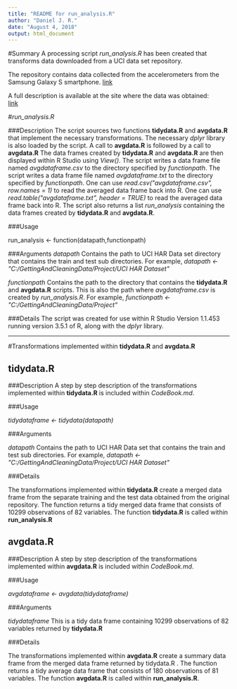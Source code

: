 ```yaml
---
title: "README for run_analysis.R"
author: "Daniel J. R."
date: "August 4, 2018"
output: html_document
---
```

#Summary
A processing script *run_analysis.R* has been created that transforms data downloaded from a UCI data set repository. 

The repository contains data collected from the accelerometers from the Samsung Galaxy S smartphone. 
[link](https://d396qusza40orc.cloudfront.net/getdata%2Fprojectfiles%2FUCI%20HAR%20Dataset.zip) 

A full description is available at the site where the data was obtained:  
[link](http://archive.ics.uci.edu/ml/datasets/Human+Activity+Recognition+Using+Smartphones)  

#*run_analysis.R*

###Description
The script sources two functions **tidydata.R** and **avgdata.R** that implement the necessary transformations. The necessary *dplyr* library is also loaded by the script.
A call to **avgdata.R** is followed by a call to **avgdata.R**
The data frames created by **tidydata.R** and **avgdata.R** are then displayed within R Studio using *View()*.
The script writes a data frame file named *avgdataframe.csv* to the directory specified by *functionpath*.
The script writes a data frame file named *avgdataframe.txt* to the directory specified by *functionpath*. 
One can use *read.csv("avgdataframe.csv", row.names = 1)* to read the averaged data frame back into R.
One can use *read.table("avgdataframe.txt", header = TRUE)* to read the averaged data frame back into R.
The script also returns a list *run_analysis* containing the data frames created by **tidydata.R** and **avgdata.R**.

###Usage

run_analysis <- function(datapath,functionpath)

###Arguments
*datapath*   Contains the path to UCI HAR Data set directory that contains the train and test sub directories. 
            For example, *datapath <- "C:/GettingAndCleaningData/Project/UCI HAR Dataset"*
            
*functionpath*   Contains the path to the directory that contains the **tidydata.R** and **avgdata.R** scripts.  This is also the path where *avgdataframe.csv* is created by *run_analysis.R*.
            For example, *functionpath <- "C:/GettingAndCleaningData/Project"*
            
###Details
The script was created for use within R Studio Version 1.1.453 running version 3.5.1 of R, along with the *dplyr* library.
            
***            

#Transformations implemented within **tidydata.R** and **avgdata.R**

## **tidydata.R**

###Description
A step by step description of the transformations implemented within **tidydata.R** is included within *CodeBook.md*.

###Usage 

*tidydataframe <- tidydata(datapath)*

###Arguments 

*datapath*  Contains the path to UCI HAR Data set that contains the train and test sub directories. 
            For example, *datapath <- "C:/GettingAndCleaningData/Project/UCI HAR Dataset"*
            
###Details

The transformations implemented within **tidydata.R** create a merged data frame from the separate training and the test data obtained from the original repository. The function returns a tidy merged data frame that consists of 10299 observations of 82 variables. 
The function **tidydata.R** is called within **run_analysis.R** 


## **avgdata.R**

###Description
A step by step description of the transformations implemented within **avgdata.R** is included within *CodeBook.md*.

###Usage

*avgdataframe  <- avgdata(tidydataframe)*

###Arguments

*tidydataframe* This is a tidy data frame containing 10299 observations of 82 variables returned by **tidydata.R**

###Details

The transformations implemented within **avgdata.R** create a summary data frame from the merged data frame returned by tidydata.R . The function returns a tidy average data frame that consists of 180 observations of 81 variables. 
The function **avgdata.R** is called within **run_analysis.R**.



